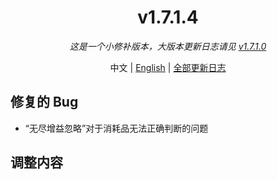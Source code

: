 ﻿<h1 align="center">v1.7.1.4</h1>

<div align="center">

*这是一个小修补版本，大版本更新日志请见 [v1.7.1.0](v1.7.1.0.md)*

中文 | [English](../en/v1.7.1.5.md) | [全部更新日志](../../ChangeLog.md)

</div>

## 修复的 Bug

- “无尽增益忽略”对于消耗品无法正确判断的问题

## 调整内容
